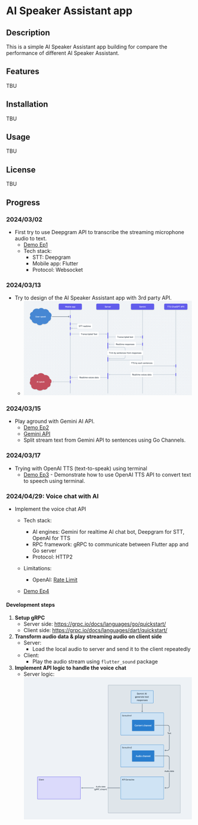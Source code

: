 # AI Speaker Assistant app

## Description
This is a simple AI Speaker Assistant app building for compare the performance of different AI Speaker Assistant.

## Features
TBU

## Installation
TBU

## Usage
TBU

## License
TBU

## Progress

### 2024/03/02
- First try to use Deepgram API to transcribe the streaming microphone audio to text.
    - [Demo Ep1](https://www.youtube.com/watch?v=KA-kzRYfA9I)
    - Tech stack:
        - STT: Deepgram
        - Mobile app: Flutter
        - Protocol: Websocket

### 2024/03/13
- Try to design of the AI Speaker Assistant app with 3rd party API.
    - ![AI assistant app flow](./ai_speaker/assets/imgs/seq_v1.png)

### 2024/03/15
- Play aground with Gemini AI API.
    - [Demo Ep2](https://www.youtube.com/watch?v=3NOhX47xV_M&t=42s)
    - [Gemini API](https://ai.google.dev/docs?_gl=1*1kk9k10*_up*MQ..&gclid=CjwKCAjw48-vBhBbEiwAzqrZVGvmGv6Srbo0VJ5An3y1IBB_Y8r6eZM5yt9ehCaLGewcBUOCyJAAhxoCybAQAvD_BwE)
    - Split stream text from Gemini API to sentences using Go Channels.

### 2024/03/17
- Trying with OpenAI TTS (text-to-speak) using terminal
    - [Demo Ep3](https://youtu.be/M7G_Ws1qgsM?si=hir2If0khgdCRvCf) - Demonstrate how to use OpenAI TTS API to convert text to speech using terminal.

### 2024/04/29: Voice chat with AI
- Implement the voice chat API
    - Tech stack:
        - AI engines: Gemini for realtime AI chat bot, Deepgram for STT, OpenAI for TTS
        - RPC framework: gRPC to communicate between Flutter app and Go server
        - Protocol: HTTP2
    - Limitations:
        - OpenAI: [Rate Limit](https://platform.openai.com/docs/guides/rate-limits/usage-tiers?context=tier-free)
        
    - [Demo Ep4](https://todo)
#### Development steps
1. **Setup gRPC**
    -  Server side: https://grpc.io/docs/languages/go/quickstart/
    -  Client side: https://grpc.io/docs/languages/dart/quickstart/
2. **Transform audio data & play streaming audio on client side**
    - Server:
        - Load the local audio to server and send it to the client repeatedly
    - Client:
        - Play the audio stream using `flutter_sound` package
3. **Implement API logic to handle the voice chat**
    - Server logic: ![AI assistant app flow](./ai_speaker/assets/imgs/seq_api.png)
